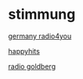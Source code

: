 # stimmung

[germany radio4you](http://germany-radio4you.stream.laut.fm/germany-radio4you)

[happyhits](http://happyhits.stream.laut.fm/happyhits)

[radio goldberg](http://radio-goldberg.stream.laut.fm/radio-goldberg)

